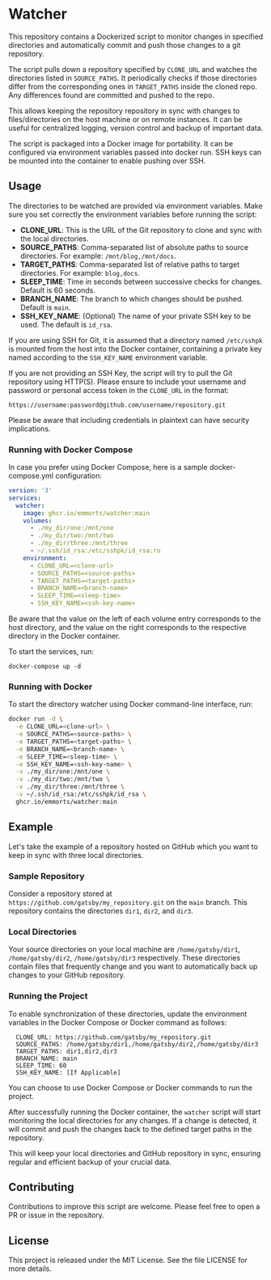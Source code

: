 # Watcher

This repository contains a Dockerized script to monitor changes in specified directories and automatically commit and push those changes to a git repository.

The script pulls down a repository specified by `CLONE_URL` and watches the directories listed in `SOURCE_PATHS`. It periodically checks if those directories differ from the corresponding ones in `TARGET_PATHS` inside the cloned repo. Any differences found are committed and pushed to the repo.

This allows keeping the repository repository in sync with changes to files/directories on the host machine or on remote instances. It can be useful for centralized logging, version control and backup of important data.

The script is packaged into a Docker image for portability. It can be configured via environment variables passed into docker run. SSH keys can be mounted into the container to enable pushing over SSH.

## Usage

The directories to be watched are provided via environment variables. Make sure you set correctly the environment variables before running the script:

- **CLONE_URL**: This is the URL of the Git repository to clone and sync with the local directories.
- **SOURCE_PATHS**: Comma-separated list of absolute paths to source directories. For example: `/mnt/blog,/mnt/docs`.
- **TARGET_PATHS**: Comma-separated list of relative paths to target directories. For example: `blog,docs`.
- **SLEEP_TIME**: Time in seconds between successive checks for changes. Default is 60 seconds.
- **BRANCH_NAME**: The branch to which changes should be pushed. Default is `main`.
- **SSH_KEY_NAME**: (Optional) The name of your private SSH key to be used. The default is `id_rsa`. 

If you are using SSH for Git, it is assumed that a directory named `/etc/sshpk` is mounted from the host into the Docker container, containing a private key named according to the `SSH_KEY_NAME` environment variable.

If you are not providing an SSH Key, the script will try to pull the Git repository using HTTP(S). Please ensure to include your username and password or personal access token in the `CLONE_URL` in the format: 
```
https://username:password@github.com/username/repository.git
```
Please be aware that including credentials in plaintext can have security implications. 

### Running with Docker Compose

In case you prefer using Docker Compose, here is a sample docker-compose.yml configuration:

```yaml
version: '3'
services:
  watcher:
    image: ghcr.io/emmorts/watcher:main
    volumes:
      - ./my_dir/one:/mnt/one
      - ./my_dir/two:/mnt/two
      - ./my_dir/three:/mnt/three
      - ~/.ssh/id_rsa:/etc/sshpk/id_rsa:ro
    environment:
      - CLONE_URL=<clone-url>
      - SOURCE_PATHS=<source-paths>
      - TARGET_PATHS=<target-paths>
      - BRANCH_NAME=<branch-name>
      - SLEEP_TIME=<sleep-time>
      - SSH_KEY_NAME=<ssh-key-name>
```

Be aware that the value on the left of each volume entry corresponds to the host directory, and the value on the right corresponds to the respective directory in the Docker container.

To start the services, run:

```
docker-compose up -d
```

### Running with Docker

To start the directory watcher using Docker command-line interface, run:

```sh
docker run -d \
  -e CLONE_URL=<clone-url> \
  -e SOURCE_PATHS=<source-paths> \
  -e TARGET_PATHS=<target-paths> \
  -e BRANCH_NAME=<branch-name> \
  -e SLEEP_TIME=<sleep-time> \
  -e SSH_KEY_NAME=<ssh-key-name> \
  -v ./my_dir/one:/mnt/one \
  -v ./my_dir/two:/mnt/two \
  -v ./my_dir/three:/mnt/three \
  -v ~/.ssh/id_rsa:/etc/sshpk/id_rsa \
  ghcr.io/emmorts/watcher:main
```

## Example

Let's take the example of a repository hosted on GitHub which you want to keep in sync with three local directories.

### Sample Repository

Consider a repository stored at `https://github.com/gatsby/my_repository.git` on the `main` branch. This repository contains the directories `dir1`, `dir2`, and `dir3`.

### Local Directories

Your source directories on your local machine are `/home/gatsby/dir1`, `/home/gatsby/dir2`, `/home/gatsby/dir3` respectively. These directories contain files that frequently change and you want to automatically back up changes to your GitHub repository.

### Running the Project

To enable synchronization of these directories, update the environment variables in the Docker Compose or Docker command as follows:

```
  CLONE_URL: https://github.com/gatsby/my_repository.git
  SOURCE_PATHS: /home/gatsby/dir1,/home/gatsby/dir2,/home/gatsby/dir3
  TARGET_PATHS: dir1,dir2,dir3
  BRANCH_NAME: main
  SLEEP_TIME: 60
  SSH_KEY_NAME: [If Applicable]
```

You can choose to use Docker Compose or Docker commands to run the project.

After successfully running the Docker container, the `watcher` script will start monitoring the local directories for any changes. If a change is detected, it will commit and push the changes back to the defined target paths in the repository.

This will keep your local directories and GitHub repository in sync, ensuring regular and efficient backup of your crucial data.

## Contributing

Contributions to improve this script are welcome. Please feel free to open a PR or issue in the repository.

## License

This project is released under the MIT License. See the file LICENSE for more details.